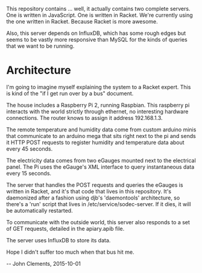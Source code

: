 This repository contains ... well, it actually contains two complete servers.
One is written in JavaScript. One is written in Racket. We're currently using
the one written in Racket. Because Racket is more awesome.

Also, this server depends on InfluxDB, which has some rough edges but seems
to be vastly more responsive than MySQL for the kinds of queries that we want
to be running.

# Architecture

I'm going to imagine myself explaining the system to a Racket expert. This is
kind of the "if I get run over by a bus" document.

The house includes a Raspberry Pi 2, running Raspbian. This raspberry pi
interacts with the world strictly through ethernet, no interesting hardware
connections. The router knows to assign it address 192.168.1.3.

The remote temperature and humidity data come from custom arduino minis that
communicate to an arduino mega that sits right next to the pi and sends it
HTTP POST requests to register humidity and temperature data about every
45 seconds.

The electricity data comes from two eGauges mounted next to the electrical
panel. The Pi uses the eGauge's XML interface to query instantaneous data
every 15 seconds.

The server that handles the POST requests and queries the eGauges is written
in Racket, and it's that code that lives in this repository. It's daemonized
after a fashion using djb's 'daemontools' architecture, so there's a 'run'
script that lives in /etc/service/sodec-server. If it dies, it will be
automatically restarted.

To communicate with the outside world, this server also responds to a set of
GET requests, detailed in the apiary.apib file.

The server uses InfluxDB to store its data.

Hope I didn't suffer too much when that bus hit me.

-- John Clements, 2015-10-01
